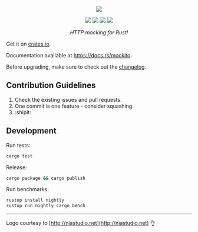 <p>
  <p align="center"><img src="https://raw.githubusercontent.com/lipanski/mockito/master/docs/logo-black.png"></p>
  <p align="center">
    <a href="https://crates.io/crates/mockito"><img src="https://img.shields.io/crates/v/mockito.svg"></a>
    <a href="https://docs.rs/mockito"><img src="https://docs.rs/mockito/badge.svg"></a>
    <a href="https://travis-ci.org/lipanski/mockito"><img src="https://travis-ci.org/lipanski/mockito.svg?branch=master"></a>
    <a href="https://ci.appveyor.com/project/lipanski/mockito"><img src="https://ci.appveyor.com/api/projects/status/github/lipanski/mockito?branch=master&svg=true"></a>
  </p>
  <p align="center"><em>HTTP mocking for Rust!</em></p>
</p>

Get it on [crates.io](https://crates.io/crates/mockito/).

Documentation available at <https://docs.rs/mockito>.

Before upgrading, make sure to check out the [changelog](https://github.com/lipanski/mockito/releases).

## Contribution Guidelines

1. Check the existing issues and pull requests.
2. One commit is one feature - consider squashing.
3. :shipit:

## Development

Run tests:

```sh
cargo test
```

Release:

```sh
cargo package && cargo publish
```

Run benchmarks:

```sh
rustup install nightly
rustup run nightly cargo bench
```

---

Logo courtesy to [http://niastudio.net](http://niastudio.net) :ok_hand:
